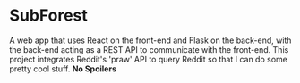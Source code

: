 # SubForest
A web app that uses React on the front-end and Flask on the back-end, with the back-end acting as a REST API to communicate with the front-end. 
This project integrates Reddit's 'praw' API to query Reddit so that I can do some pretty cool stuff. **No Spoilers**
